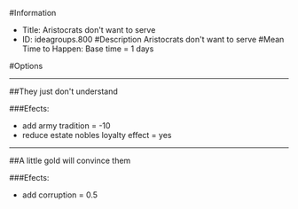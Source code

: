 #Information
 - Title: Aristocrats don't want to serve
 - ID: ideagroups.800
#Description
Aristocrats don't want to serve
#Mean Time to Happen:
Base time = 1 days

#Options

___
##They just don't understand

###Efects:<ul><li>add army tradition = -10</li><li>reduce estate nobles loyalty effect = yes</li></ul>

___
##A little gold will convince them

###Efects:<ul><li>add corruption = 0.5</li></ul>
